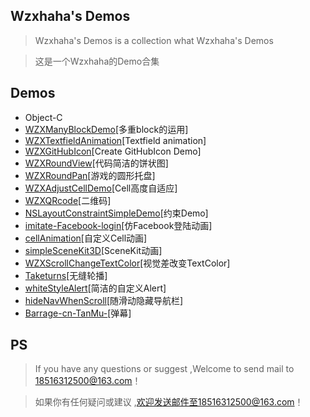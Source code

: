 ##  Wzxhaha's Demos 
> Wzxhaha's Demos is a collection what Wzxhaha's Demos

> 这是一个Wzxhaha的Demo合集

##  Demos
*   Object-C
  *   [WZXManyBlockDemo](https://github.com/Wzxhaha/WZXManyBlockDemo)[多重block的运用]
  *   [WZXTextfieldAnimation](https://github.com/Wzxhaha/WZXTextfieldAnimation)[Textfield animation]
  *   [WZXGitHubIcon](https://github.com/Wzxhaha/WZXGitHubIcon)[Create GitHubIcon Demo]
  *   [WZXRoundView](https://github.com/Wzxhaha/WZXRoundView)[代码简洁的饼状图]
  *   [WZXRoundPan](https://github.com/Wzxhaha/WZXRoundPan)[游戏的圆形托盘]
  *   [WZXAdjustCellDemo](https://github.com/Wzxhaha/WZXAdjustCellDemo)[Cell高度自适应]
  *   [WZXQRcode](https://github.com/Wzxhaha/WZXQRcode)[二维码]
  *   [NSLayoutConstraintSimpleDemo](https://github.com/Wzxhaha/NSLayoutConstraintSimpleDemo)[约束Demo]
  *   [imitate-Facebook-login](https://github.com/Wzxhaha/imitate-Facebook-login)[仿Facebook登陆动画]
  *   [cellAnimation](https://github.com/Wzxhaha/cellAnimation)[自定义Cell动画]
  *   [simpleSceneKit3D](https://github.com/Wzxhaha/simpleSceneKit3D)[SceneKit动画]
  *   [WZXScrollChangeTextColor](https://github.com/Wzxhaha/WZXScrollChangeTextColor)[视觉差改变TextColor]
  *   [Taketurns](https://github.com/Wzxhaha/Taketurns)[无缝轮播]
  *   [whiteStyleAlert](https://github.com/Wzxhaha/whiteStyleAlert)[简洁的自定义Alert]
  *   [hideNavWhenScroll](https://github.com/Wzxhaha/hideNavWhenScroll)[随滑动隐藏导航栏]
  *   [Barrage-cn-TanMu-](https://github.com/Wzxhaha/Barrage-cn-TanMu-)[弹幕]

## PS
> If you have any questions or suggest ,Welcome to send mail to 18516312500@163.com！


> 如果你有任何疑问或建议 ,欢迎发送邮件至18516312500@163.com！

